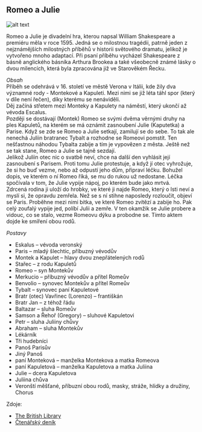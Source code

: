 ## Romeo a Julie

![alt text](http://www.ddd-knihy.cz/obchod/obalky/romeo-a-julie.jpg)

Romeo a Julie je divadelní hra, kterou napsal William Shakespeare a premiéru měla v roce 1595. Jedná se o milostnou tragédii, patrně jeden z nejznámějších milostných příběhů v historii světového dramatu, jelikož je vytvořeno mnoho adaptací. Při psaní příběhu vycházel Shakespeare z básně anglického básníka Arthura Brookea a také všeobecně známé lásky o dvou milencích, která byla zpracována již ve Starověkém Řecku.

_Obsah_   
Příběh se odehrává v 16. století ve městě Verona v Itálii, kde žily dva významné rody - Montekové a Kapuleti. Mezi nimi se již léta táhl spor (který v díle není řečen), díky kterému se nenáviděli.    
Děj začíná střetem mezi Monteky a Kapulety na náměstí, který ukončí až vévoda Escalus.    
Později se dostávají (Montek) Romeo se svými dvěma věrnými druhy na ples Kapuletů, na kterém se má oznámit zasnoubení Julie (Kaputetka) a Parise. Když se zde se Romeo a Julie setkají, zamilují se do sebe. To tak ale nenechá Juliin bratranec Tybalt a rozhodne se Romeovi pomstít. Ten nešťastnou náhodou Tybalta zabije a tím je vypovězen z města. Ještě než se tak stane, Romeo a Julie se tajně sezdají.      
Jelikož Juliin otec nic o svatbě neví, chce na další den vyhlásit její zasnoubení s Parisem. Proti tomu Julie protestuje, a když jí otec vyhrožuje, že si ho buď vezme, nebo až odpustí jeho dům, připraví léčku. Bohužel dopis, ve kterém o ní Romeo říká, se mu do rukou už nedostane. Léčka spočívala v tom, že Julie vypije nápoj, po kterém bude jako mrtvá.  
Zdrcená rodina ji uloží do hrobky, ve které ji najde Romeo, který o lsti neví a myslí si, že opravdu zemřela. Než se s ní stihne naposledy rozloučit, objeví se Paris. Proběhne mezi nimi bitka, ve které Romeo zvítězí a zabije ho. Pak celý zoufalý vypije jed, políbí Julii a zemře. V ten okamžik se Julie probere a vidouc, co se stalo, vezme Romeovu dýku a probodne se. Tímto aktem dojde ke smíření obou rodů.

_Postavy_
* Eskalus – vévoda veronský
* Paris – mladý šlechtic, příbuzný vévodův
* Montek a Kapulet – hlavy dvou znepřátelených rodů
* Stařec – z rodu Kapuletů
* Romeo – syn Montekův
* Merkucio – příbuzný vévodův a přítel Romeův
* Benvolio – synovec Montekův a přítel Romeův
* Tybalt – synovec paní Kapuletové
* Bratr (otec) Vavřinec (Lorenzo) – františkán
* Bratr Jan – z téhož řádu
* Baltazar – sluha Romeův
* Samson a Řehoř (Gregory) – sluhové Kapuletovi
* Petr – sluha Juliiny chůvy
* Abraham – sluha Montekův
* Lékárník
* Tři hudebníci
* Panoš Parisův
* Jiný Panoš
* paní Monteková – manželka Montekova a matka Romeova
* paní Kapuletová – manželka Kapuletova a matka Juliina
* Julie – dcera Kapuletova
* Juliina chůva
* Veronští měšťané, příbuzní obou rodů, masky, stráže, hlídky a družiny, Chorus



Zdoje:   
- [The British Library](https://www.bl.uk/works/romeo-and-juliet)
- [Čtenářský deník](http://www.cesky-jazyk.cz/vyhledavani/?searchfor=romeo+a+julie#axzz4hpGuMRVF)